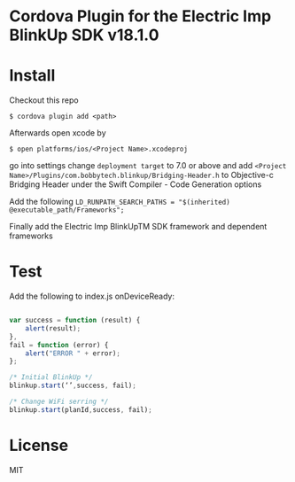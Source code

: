 # Cordova Plugin for the Electric Imp BlinkUp SDK v18.1.0

# Install

Checkout this repo 

    $ cordova plugin add <path>

Afterwards open xcode by 

    $ open platforms/ios/<Project Name>.xcodeproj
    
go into settings change `deployment target` to 7.0 or above and add `<Project Name>/Plugins/com.bobbytech.blinkup/Bridging-Header.h` to Objective-c Bridging Header under the Swift Compiler - Code Generation options

Add the following `LD_RUNPATH_SEARCH_PATHS = "$(inherited) @executable_path/Frameworks";`

Finally add the Electric Imp BlinkUpTM SDK framework and dependent frameworks



# Test

Add the following to index.js onDeviceReady:
```js

var success = function (result) {
    alert(result);      
}, 
fail = function (error) {
    alert("ERROR " + error);
};

/* Initial BlinkUp */
blinkup.start(‘’,success, fail);

/* Change WiFi serring */
blinkup.start(planId,success, fail);

```

License
=======

MIT
